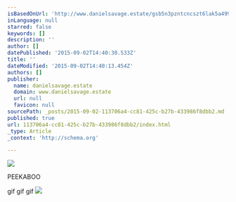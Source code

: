 ```yaml
---
isBasedOnUrl: 'http://www.danielsavage.estate/gsb5n3pzntcncszt6lak5a499z9btn'
inLanguage: null
starred: false
keywords: []
description: ''
author: []
datePublished: '2015-09-02T14:40:30.533Z'
title: ''
dateModified: '2015-09-02T14:40:13.454Z'
authors: []
publisher:
  name: danielsavage.estate
  domain: www.danielsavage.estate
  url: null
  favicon: null
sourcePath: _posts/2015-09-02-113706a4-cc81-425c-b27b-433986f8dbb2.md
published: true
url: 113706a4-cc81-425c-b27b-433986f8dbb2/index.html
_type: Article
_context: 'http://schema.org'

---
```

![](http://static1.squarespace.com/static/54dd660ee4b03539bbd8c720/54dd6667e4b08d0767b379c6/55e4c1ade4b042e7025f35aa/1441055179883/peekaboo.gif?format=1500w)

PEEKABOO

gif gif gif
![](https://the-grid-user-content.s3-us-west-2.amazonaws.com/2808d07f-7d55-4c5d-8362-160385a361f2.jpg)